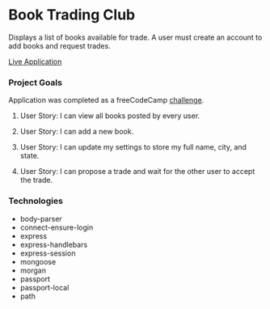 # Book Trading Club

Displays a list of books available for trade. A user must create an account to add books and request trades.

[Live Application](https://book-club-dlzl.herokuapp.com)

### Project Goals

Application was completed as a freeCodeCamp [challenge](https://www.freecodecamp.org/challenges/manage-a-book-trading-club).

1. User Story: I can view all books posted by every user.

2. User Story: I can add a new book.

3. User Story: I can update my settings to store my full name, city, and state.

4. User Story: I can propose a trade and wait for the other user to accept the trade.

### Technologies

* body-parser
* connect-ensure-login
* express
* express-handlebars
* express-session
* mongoose
* morgan
* passport
* passport-local
* path
